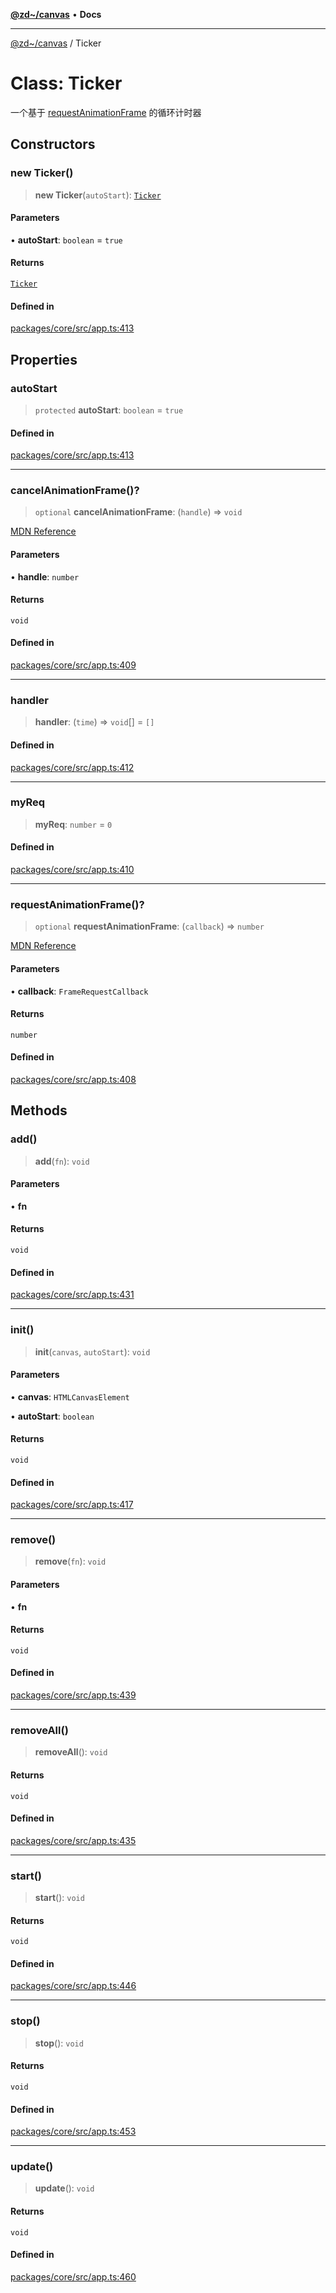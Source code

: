[**@zd~/canvas**](../README.md) • **Docs**

***

[@zd~/canvas](../README.md) / Ticker

# Class: Ticker

一个基于 [requestAnimationFrame](https://developer.mozilla.org/zh-CN/docs/Web/API/Window/requestAnimationFrame) 的循环计时器

## Constructors

### new Ticker()

> **new Ticker**(`autoStart`): [`Ticker`](Ticker.md)

#### Parameters

• **autoStart**: `boolean` = `true`

#### Returns

[`Ticker`](Ticker.md)

#### Defined in

[packages/core/src/app.ts:413](https://github.com/zhuddan/canvas/blob/d52e9d518af896aea2877cea1b89cdb1bc75e617/packages/core/src/app.ts#L413)

## Properties

### autoStart

> `protected` **autoStart**: `boolean` = `true`

#### Defined in

[packages/core/src/app.ts:413](https://github.com/zhuddan/canvas/blob/d52e9d518af896aea2877cea1b89cdb1bc75e617/packages/core/src/app.ts#L413)

***

### cancelAnimationFrame()?

> `optional` **cancelAnimationFrame**: (`handle`) => `void`

[MDN Reference](https://developer.mozilla.org/docs/Web/API/DedicatedWorkerGlobalScope/cancelAnimationFrame)

#### Parameters

• **handle**: `number`

#### Returns

`void`

#### Defined in

[packages/core/src/app.ts:409](https://github.com/zhuddan/canvas/blob/d52e9d518af896aea2877cea1b89cdb1bc75e617/packages/core/src/app.ts#L409)

***

### handler

> **handler**: (`time`) => `void`[] = `[]`

#### Defined in

[packages/core/src/app.ts:412](https://github.com/zhuddan/canvas/blob/d52e9d518af896aea2877cea1b89cdb1bc75e617/packages/core/src/app.ts#L412)

***

### myReq

> **myReq**: `number` = `0`

#### Defined in

[packages/core/src/app.ts:410](https://github.com/zhuddan/canvas/blob/d52e9d518af896aea2877cea1b89cdb1bc75e617/packages/core/src/app.ts#L410)

***

### requestAnimationFrame()?

> `optional` **requestAnimationFrame**: (`callback`) => `number`

[MDN Reference](https://developer.mozilla.org/docs/Web/API/DedicatedWorkerGlobalScope/requestAnimationFrame)

#### Parameters

• **callback**: `FrameRequestCallback`

#### Returns

`number`

#### Defined in

[packages/core/src/app.ts:408](https://github.com/zhuddan/canvas/blob/d52e9d518af896aea2877cea1b89cdb1bc75e617/packages/core/src/app.ts#L408)

## Methods

### add()

> **add**(`fn`): `void`

#### Parameters

• **fn**

#### Returns

`void`

#### Defined in

[packages/core/src/app.ts:431](https://github.com/zhuddan/canvas/blob/d52e9d518af896aea2877cea1b89cdb1bc75e617/packages/core/src/app.ts#L431)

***

### init()

> **init**(`canvas`, `autoStart`): `void`

#### Parameters

• **canvas**: `HTMLCanvasElement`

• **autoStart**: `boolean`

#### Returns

`void`

#### Defined in

[packages/core/src/app.ts:417](https://github.com/zhuddan/canvas/blob/d52e9d518af896aea2877cea1b89cdb1bc75e617/packages/core/src/app.ts#L417)

***

### remove()

> **remove**(`fn`): `void`

#### Parameters

• **fn**

#### Returns

`void`

#### Defined in

[packages/core/src/app.ts:439](https://github.com/zhuddan/canvas/blob/d52e9d518af896aea2877cea1b89cdb1bc75e617/packages/core/src/app.ts#L439)

***

### removeAll()

> **removeAll**(): `void`

#### Returns

`void`

#### Defined in

[packages/core/src/app.ts:435](https://github.com/zhuddan/canvas/blob/d52e9d518af896aea2877cea1b89cdb1bc75e617/packages/core/src/app.ts#L435)

***

### start()

> **start**(): `void`

#### Returns

`void`

#### Defined in

[packages/core/src/app.ts:446](https://github.com/zhuddan/canvas/blob/d52e9d518af896aea2877cea1b89cdb1bc75e617/packages/core/src/app.ts#L446)

***

### stop()

> **stop**(): `void`

#### Returns

`void`

#### Defined in

[packages/core/src/app.ts:453](https://github.com/zhuddan/canvas/blob/d52e9d518af896aea2877cea1b89cdb1bc75e617/packages/core/src/app.ts#L453)

***

### update()

> **update**(): `void`

#### Returns

`void`

#### Defined in

[packages/core/src/app.ts:460](https://github.com/zhuddan/canvas/blob/d52e9d518af896aea2877cea1b89cdb1bc75e617/packages/core/src/app.ts#L460)

